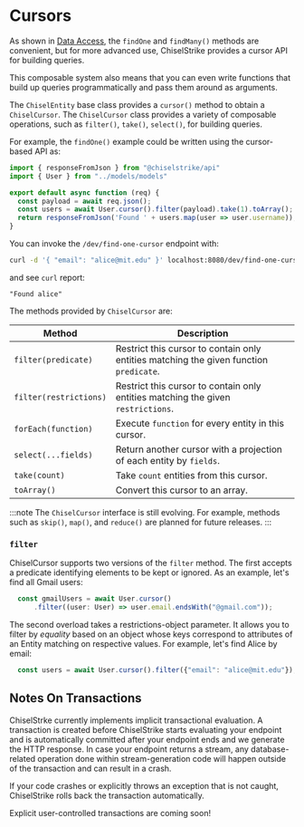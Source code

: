 # Cursors

As shown in [Data Access](Intro/data-access.md), the `findOne` and `findMany()` methods are convenient, but for more advanced use, ChiselStrike
provides a cursor API for building queries.

This composable system also means that you can even write functions that build up queries programmatically
and pass them around as arguments.

The `ChiselEntity` base class provides a `cursor()` method to obtain a `ChiselCursor`.  The `ChiselCursor` class provides a variety of composable operations, such as `filter()`, `take()`, `select()`, 
for building queries.

For example, the `findOne()` example could be written using the cursor-based API as:

```typescript title="my-backend/endpoints/find-one-cursor.ts"
import { responseFromJson } from "@chiselstrike/api"
import { User } from "../models/models"

export default async function (req) {
  const payload = await req.json();
  const users = await User.cursor().filter(payload).take(1).toArray();
  return responseFromJson('Found ' + users.map(user => user.username));
}
```

You can invoke the `/dev/find-one-cursor` endpoint with:

```bash
curl -d '{ "email": "alice@mit.edu" }' localhost:8080/dev/find-one-cursor
```

and see `curl` report:

```console
"Found alice"
```

The methods provided by `ChiselCursor` are:

| Method                | Description |
| --------------------- | ----------- |
| `filter(predicate)`   | Restrict this cursor to contain only entities matching the given function `predicate`. |
| `filter(restrictions)`| Restrict this cursor to contain only entities matching the given `restrictions`. |
| `forEach(function)`   | Execute `function` for every entity in this cursor. |
| `select(...fields)`   | Return another cursor with a projection of each entity by `fields`.      |
| `take(count)`         | Take `count` entities from this cursor. |
| `toArray()`           | Convert this cursor to an array.  |

<!-- FIXME : without examples it's unclear what a restrictions object or a function predicate is, this needs a simpler explanation with examples. -->

:::note
The `ChiselCursor` interface is still evolving. For example, methods such as `skip()`,  `map()`, and `reduce()` are planned for future releases.
:::

### `filter`

ChiselCursor supports two versions of the `filter` method. The first accepts a predicate identifying elements to be kept or ignored. As an example, let's find all Gmail users:

```typescript
  const gmailUsers = await User.cursor()
      .filter((user: User) => user.email.endsWith("@gmail.com"));
```

The second overload takes a restrictions-object parameter. It allows you to filter by *equality* based on an object whose keys correspond to attributes of an Entity matching on respective values. For example, let's find Alice by email:

```typescript
  const users = await User.cursor().filter({"email": "alice@mit.edu"});
```

## Notes On Transactions

ChiselStrke currently implements implicit transactional evaluation. A transaction is created before ChiselStrike
starts evaluating your endpoint and is automatically committed after your endpoint ends and we generate
the HTTP response. In case your endpoint returns a stream, any database-related operation done within
stream-generation code will happen outside of the transaction and can result in a crash.

If your code crashes or explicitly throws an exception that is not caught, ChiselStrike rolls back the
transaction automatically.

Explicit user-controlled transactions are coming soon!
